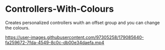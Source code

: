 # Controllers-With-Colours

Creates personalized controllers wuith an offset group and you can change the colours.

https://user-images.githubusercontent.com/97305258/179085640-fa259672-7fda-4549-8c0c-db00e34daefa.mp4

